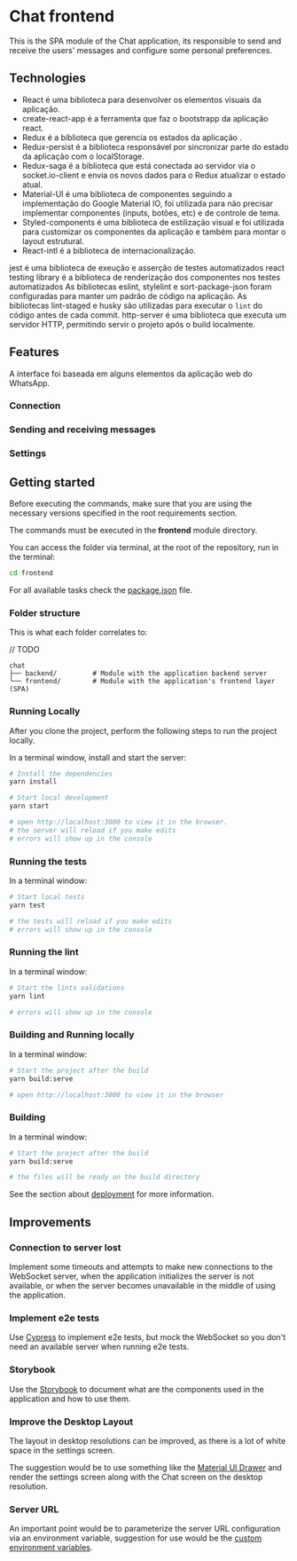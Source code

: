 # Chat frontend

This is the SPA module of the Chat application, its responsible to send and receive the users' messages and configure some personal preferences.

## Technologies

- React é uma biblioteca para desenvolver os elementos visuais da aplicação.
- create-react-app é a ferramenta que faz o bootstrapp da aplicação react.
- Redux é a biblioteca que gerencia os estados da aplicação .
- Redux-persist é a biblioteca responsável por sincronizar parte do estado da aplicação com o localStorage.
- Redux-saga é a biblioteca que está conectada ao servidor via o socket.io-client e envia os novos dados para o Redux atualizar o estado atual.
- Material-UI é uma biblioteca de componentes seguindo a implementação do Google Material IO, foi utilizada para não precisar implementar componentes (inputs, botões, etc) e de controle de tema.
- Styled-components é uma biblioteca de estilização visual e foi utilizada para customizar os componentes da aplicação e também para montar o layout estrutural.
- React-intl é a biblioteca de internacionalização.

jest é uma biblioteca de exeução e asserção de testes automatizados
react testing library é a biblioteca de renderização dos componentes nos testes automatizados
As bibliotecas eslint, stylelint e sort-package-json foram configuradas para manter um padrão de código na aplicação.
As bibliotecas lint-staged e husky são utilizadas para executar o `lint` do código antes de cada commit.
http-server é uma biblioteca que executa um servidor HTTP, permitindo servir o projeto após o build localmente.


## Features

A interface foi baseada em alguns elementos da aplicação web do WhatsApp.

### Connection


### Sending and receiving messages


### Settings


## Getting started
Before executing the commands, make sure that you are using the necessary versions specified in the root requirements section.

The commands must be executed in the **frontend** module directory.

You can access the folder via terminal, at the root of the repository, run in the terminal:

```sh
cd frontend
```

For all available tasks check the [package.json](package.json) file.

### Folder structure
This is what each folder correlates to:

// TODO
```
chat
├── backend/         # Module with the application backend server
└── frontend/        # Module with the application's frontend layer (SPA)
```

### Running Locally
After you clone the project, perform the following steps to run the project locally.

In a terminal window, install and start the server:

```sh
# Install the dependencies
yarn install

# Start local development
yarn start

# open http://localhost:3000 to view it in the browser.
# the server will reload if you make edits
# errors will show up in the console
```

### Running the tests

In a terminal window:

```sh
# Start local tests
yarn test

# the tests will reload if you make edits
# errors will show up in the console
```

### Running the lint

In a terminal window:

```sh
# Start the lints validations
yarn lint

# errors will show up in the console
```

### Building and Running locally

In a terminal window:

```sh
# Start the project after the build
yarn build:serve

# open http://localhost:3000 to view it in the browser
```

### Building

In a terminal window:

```sh
# Start the project after the build
yarn build:serve

# the files will be ready on the build directory
```

See the section about [deployment](https://facebook.github.io/create-react-app/docs/deployment) for more information.

## Improvements

### Connection to server lost
Implement some timeouts and attempts to make new connections to the WebSocket server, when the application initializes the server is not available, or when the server becomes unavailable in the middle of using the application.

### Implement e2e tests
Use [Cypress](https://github.com/cypress-io/cypress) to implement e2e tests, but mock the WebSocket so you don't need an available server when running e2e tests.

### Storybook
Use the [Storybook](https://github.com/storybookjs/storybook) to document what are the components used in the application and how to use them.

### Improve the Desktop Layout
The layout in desktop resolutions can be improved, as there is a lot of white space in the settings screen.

The suggestion would be to use something like the [Material UI Drawer](https://material-ui.com/components/drawers/#persistent-drawer) and render the settings screen along with the Chat screen on the desktop resolution.

### Server URL
An important point would be to parameterize the server URL configuration via an environment variable, suggestion for use would be the [custom environment variables](https://create-react-app.dev/docs/adding-custom-environment-variables/).

